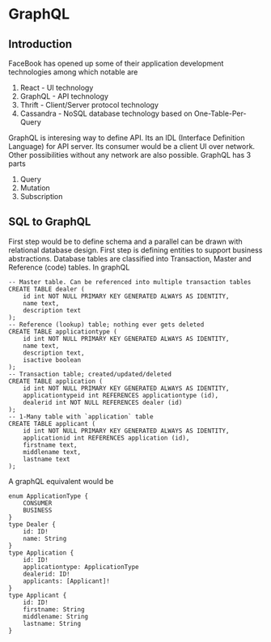 # GraphQL

## Introduction

FaceBook has opened up some of their application development technologies among which notable are
1. React - UI technology 
2. GraphQL - API technology
3. Thrift - Client/Server protocol technology
4. Cassandra - NoSQL database technology based on One-Table-Per-Query

GraphQL is interesing way to define API.  Its an IDL (Interface Definition Language) for API server.  Its consumer would be a client UI over network. Other possibilities without any network are also possible.
GraphQL has 3 parts
1. Query
2. Mutation
3. Subscription

## SQL to GraphQL 

First step would be to define schema and a parallel can be drawn with relational database design. First step is defining entities to support business abstractions.  Database tables are classified into Transaction, Master and 
Reference (code) tables. In graphQL

```
-- Master table. Can be referenced into multiple transaction tables
CREATE TABLE dealer (
    id int NOT NULL PRIMARY KEY GENERATED ALWAYS AS IDENTITY,
    name text,
    description text    
);
-- Reference (lookup) table; nothing ever gets deleted
CREATE TABLE applicationtype (
    id int NOT NULL PRIMARY KEY GENERATED ALWAYS AS IDENTITY,
    name text,
    description text,
    isactive boolean
);
-- Transaction table; created/updated/deleted
CREATE TABLE application (
    id int NOT NULL PRIMARY KEY GENERATED ALWAYS AS IDENTITY,
    applicationtypeid int REFERENCES applicationtype (id),
    dealerid int NOT NULL REFERENCES dealer (id)
);
-- 1-Many table with `application` table
CREATE TABLE applicant (
    id int NOT NULL PRIMARY KEY GENERATED ALWAYS AS IDENTITY,
    applicationid int REFERENCES application (id),
    firstname text,
    middlename text,
    lastname text
);

```

A graphQL equivalent would be

```
enum ApplicationType {
    CONSUMER
    BUSINESS
}
type Dealer {
    id: ID!
    name: String
}
type Application {
    id: ID!
    applicationtype: ApplicationType
    dealerid: ID!
    applicants: [Applicant]!
}
type Applicant {
    id: ID!
    firstname: String
    middlename: String
    lastname: String
}
```



